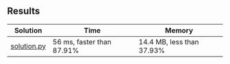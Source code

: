 ## Results
Solution | Time | Memory
---------|------|-------
[solution.py](solution.py) | 56 ms, faster than 87.91% |  14.4 MB, less than 37.93%
